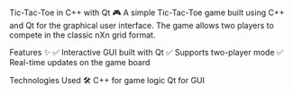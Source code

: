 Tic-Tac-Toe in C++ with Qt 🎮
A simple Tic-Tac-Toe game built using C++ and Qt for the graphical user interface. The game allows two players to compete in the classic nXn grid format.

Features ✨
✅ Interactive GUI built with Qt
✅ Supports two-player mode
✅ Real-time updates on the game board

Technologies Used 🛠
C++ for game logic
Qt for GUI
